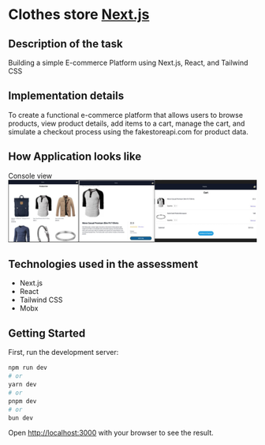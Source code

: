 # Clothes store [Next.js](https://nextjs.org/) 

## Description of the task
Building a simple E-commerce Platform using Next.js, React, and Tailwind CSS

## Implementation details
To create a functional e-commerce platform that allows users to browse products, view product details, add items to a cart, manage the cart, and simulate a checkout process using the fakestoreapi.com for product data.

## How Application looks like
Console view
![All pages](./assets/screens_of_pages.png)

## Technologies used in the assessment
- Next.js
- React
- Tailwind CSS
- Mobx

## Getting Started

First, run the development server:

```bash
npm run dev
# or
yarn dev
# or
pnpm dev
# or
bun dev
```

Open [http://localhost:3000](http://localhost:3000) with your browser to see the result.
